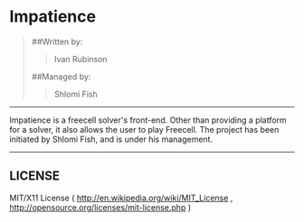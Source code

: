 Impatience
==

> ##Written by:
>
> > Ivan Rubinson
> >
> ##Managed by:
>
> > Shlomi Fish
> >

***

Impatience is a freecell solver's front-end. Other than providing a platform for a solver, it also allows the user to play Freecell.
The project has been initiated by Shlomi Fish, and is under his management.

***


LICENSE
--

MIT/X11 License ( http://en.wikipedia.org/wiki/MIT_License , http://opensource.org/licenses/mit-license.php )